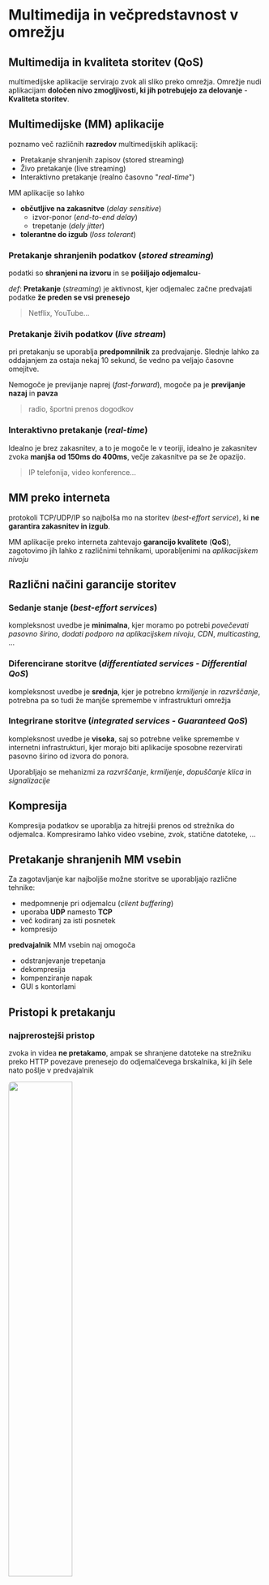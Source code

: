 # Multimedija in večpredstavnost v omrežju
## Multimedija in kvaliteta storitev (QoS)
multimedijske aplikacije servirajo zvok ali sliko preko omrežja. Omrežje nudi aplikacijam **določen nivo zmogljivosti, ki jih potrebujejo za delovanje** - **Kvaliteta storitev**.

## Multimedijske (MM) aplikacije
poznamo več različnih **razredov** multimedijskih aplikacij:
- Pretakanje shranjenih zapisov (stored streaming)
- Živo pretakanje (live streaming)
- Interaktivno pretakanje (realno časovno "*real-time*")

MM aplikacije so lahko 
- **občutljive na zakasnitve** (*delay sensitive*)
    - izvor-ponor (*end-to-end delay*)
    - trepetanje (*dely jitter*)
- **tolerantne do izgub** (*loss tolerant*)

### Pretakanje shranjenih podatkov (*stored streaming*)
podatki so **shranjeni na izvoru** in se **pošiljajo odjemalcu**-

*def*: **Pretakanje** (*streaming*) je aktivnost, kjer odjemalec začne predvajati podatke **že preden se vsi prenesejo**
> Netflix, YouTube...

### Pretakanje živih podatkov (*live stream*)
pri pretakanju se uporablja **predpomnilnik** za predvajanje. Slednje lahko za oddajanjem za ostaja nekaj 10 sekund, še vedno pa veljajo časovne omejitve.

Nemogoče je previjanje naprej (*fast-forward*), mogoče pa je **previjanje nazaj** in **pavza**
> radio, športni prenos dogodkov

### Interaktivno pretakanje (*real-time*)
Idealno je brez zakasnitev, a to je mogoče le v teoriji, idealno je zakasnitev zvoka **manjša od 150ms do 400ms**, večje zakasnitve pa se že opazijo.
> IP telefonija, video konference...

## MM preko interneta
protokoli TCP/UDP/IP so najbolša mo
na storitev (*best-effort service*), ki **ne garantira zakasnitev in izgub**.

MM aplikacije preko interneta zahtevajo **garancijo kvalitete** (**QoS**), zagotovimo jih lahko z različnimi tehnikami, uporabljenimi na *aplikacijskem nivoju*

## Različni načini garancije storitev
### Sedanje stanje (*best-effort services*)
kompleksnost uvedbe je **minimalna**, kjer moramo po potrebi *povečevati pasovno širino*, *dodati podporo na aplikacijskem nivoju*, *CDN*, *multicasting*, ...
### Diferencirane storitve (*differentiated services - Differential QoS*)
kompleksnost uvedbe je **srednja**, kjer je potrebno *krmiljenje* in *razvrščanje*, potrebna pa so tudi že manjše spremembe v infrastrukturi omrežja
### Integrirane storitve (*integrated services - Guaranteed QoS*)
kompleksnost uvedbe je **visoka**, saj so potrebne velike spremembe v internetni infrastrukturi, kjer morajo biti aplikacije sposobne rezervirati pasovno širino od izvora do ponora. 

Uporabljajo se mehanizmi za *razvrščanje*, *krmiljenje*, *dopuščanje klica* in *signalizacije*

## Kompresija
Kompresija podatkov se uporablja za hitrejši prenos od strežnika do odjemalca. Kompresiramo lahko video vsebine, zvok, statične datoteke, ...

## Pretakanje shranjenih MM vsebin
Za zagotavljanje kar najboljše možne storitve se uporabljajo različne tehnike:
- medpomnenje pri odjemalcu (*client buffering*)
- uporaba **UDP** namesto **TCP**
- več kodiranj za isti posnetek
- kompresijo

**predvajalnik** MM vsebin naj omogoča
- odstranjevanje trepetanja
- dekompresija
- kompenziranje napak
- GUI s kontorlami

## Pristopi k pretakanju
### najprerostejši pristop
zvoka in videa **ne pretakamo**, ampak se shranjene datoteke na strežniku preko HTTP povezave prenesejo do odjemalčevega brskalnika, ki jih šele nato pošlje v predvajalnik

<img src="slike/simple.png" style="width:50%;border-radius:.5rem">

> posledica je dolga zakasnitev pred predvajanjem
### pristop s pretakanjem
Brskalnik dobi **metapodatke** preko HTTP zahteve, ter jih posreduje predvajalniku, ki nato kontaktira strežnik. Po uspešni vzopostavljeni povezavi predvajalnika in strežnika lahko MM aplikacija predvaja podatke direktno v predvajalnik

<img src="slike/pretakanje.png" style="width:50%;border-radius:.5rem">

### pristop s pretočnimi strežniki
Podatki se hranijo na ločenem strežniku, od katerega jih potem predvajalnik prenaša. Med tem strežnikom in predvajalnikom je možna uprava tudi drugih protokolov. uporabljamo lahko tudi UDP in TCP.

## Medpomnenje pri odjemalcu
**Medpomnenje (*buffering*)** pri odjemalcu prinese zakasnitev predvajanja zaradi **kompenziranja zakasnitev omrežja** in **trepetanja zakasnitev**.

<img src="slike/mmpm.png" style="width:50%;border-radius:.5rem">


## UDP ali TCP?
### UDP
strežnik pošilja podatke s hitrostjo, ki je primerna za dojemalca (*drain rate*) in tako ponuja **krajšo začetno zakasnitev predvajanja**. 

Napake se pri uprabi protokola UDP popravljajo le, če je za to dovolj časa.
### TCP
strežnik pošilja z **max** hitrostjo za TCP, kjer hitrost polnenja medpomnilnika (*fill rate*) niha zaradi TCP kontrole zamašitev.

Da zagotovimo pretok brez težav, naj bo povprečen TCP pretok približno 2x večji kot je potrebna bitna hitrost MM vsebine.

> HTTP/TCP lažje prehaja preko požarnih zidov


## RTSP (*Real-Time Streaming Protocol*)
to je protokol **aplikacijske plasti**, ki se upravlja pri komunikaciji *odjemalec-strežnik* in poleg podatkovnega kanala uporablja tudi posebni kontrolni kanal (*tako kot FTP*).

Uporabnik lahko kontrolira predvajanje (*stop, start, pavza, fast-forward, prevrti nazaj, ...*).

<img src="slike/rtsp.png" style="width:50%;border-radius:.5rem">

## Internetna telefonija
### Izguba paketov in zakasnitve
V internetni telefoniji se lahko pojavijo izgube paketov primarno zaradi 2 vzrokov:
- **izgube zaradi omrežja**, kjer se IP datagrami izgubijo zaradi zamašitev v omrežju
- **izgube zaradi zakasnitev**, kjer IP datagrami prispejo prepozno
> tipično se lahko tolerira izguba od 1% do 10%
### Fiksna zakasnitev predvajanja
paket pošiljamo v določenih periodah (*npr na 20ms*), kjer pride prvi paket do odjemalca šele po določenem času. 

Predvajanje se ne začne takoj, ampak šele po **določeni fiksni zakasnitvi**, saj se tako efektivno izognemo izgubam, a je cena slabša uporabnika izkušnja.
### Adaptivna zakasnitev predvajanja
Pri tem pristopu je cilj **minimizirati zakasnitve pri čim manjših izgubah**, kjer *adaptivno določumo zakasnitev predvajanja* samo na začetku govornega dela (*vsakič ko sogovornik utihne za nekaj sekund*).

## okrevanje po izgubah paketov
### FEC (*Forward Error Correction*)
Princip FEC odjemalcu pošulja tudi **redundantne podatke**, iz katerih lahko rekonstruiramo izgubljene pakete.

Pri zvoku naprimer lahko dodamo zvok *slabše ločljivosti*, ki se uporabi pri morebitni izgubi boljše ločljivosti.

### Prepletanje
Koščke **razdelimo na manjše enote**, s katerimi nato tvorimo pakete iz različnih kosov.

V primeru, da se paket izgubi, imamo še vedno večino posameznega kosa.

Metoda **izniči redundančnost**, a poveča zakasnitev predvajanja.

### Popravljanje pri odjemalcu
Napake lahko na odjemalcu poskušamo popraviti z raličnimi algoritmi za rekonstrukicjo, kjer poskušamo **manjkajoči paket nadomestiti z njemu podobnim nadomestkom.**

Metoda deluje dobro le, če so izgube **res majhne in redke**.

## Protokoli za podporo realnočasovnih interaktivnih aplikacij
- RTP - *Real Time Protocol*
- RTCP - *Real Time Control Protocol*
- SIB - *Session Initiation Protocol*

## Diferencirane storitve
Uvedba **razredov storitev**, kjer pakete razdelimo v razrede in posledično omrežje obravnava promet glede na razred.

**Granularnost**: storitve razlikujemo le med razredi, ne pa tudi med posameznimi povezavami znotraj istega razreda.

## Principi zagotavljanja kvalitete storitev
### 1. Označitev paketov
Z označevanjem paketov omogočumo, da usmerjevalnik razlikuje pateke, ki pripadajo različnim razredom. Potrebna je uvedba **politike** (*policy*).

### 2. Zagotovitev izolacije razreda
Potrebno je zagotoviti zaščito enega razreda pred drugim kot tudi tokov znotraj razreda. 

Potrebno je alocirati **fiksno** pasovno širino za posamezen tok.

## Mehanizmi in politika razvrščanja
**Razvrščanje** pomeni *izbor naslednjega paketa, ki ga pošljemo na povezavo*.

**FIFO razvrščanje**: drži politiko zavrženja paketa, če paket pride do polne vrste. poznamo več politik zavračanja:
- zavrži na koncu (*tail drop*) - zavržemo prispeli paket
- prioritetno - zavrži najbolj nepomemben paket
- naključno - zavržemo naključen paket

**Prednostno razvrščanje**: pošljemo paket z najvišjo prioriteto (imamo več razredov, z različnimi prioritetami)

**Krožno razvrščanje** (*round robin*): ciklično obdelujemo vrste in v vsakem obhodu iz vsake vrste obdelamo po en paket

**Uteženo nepristransko razvrščanje** (*Weighter Fair Queueing - WFQ*): to je posplošeno ciklično razvrščanje

## Krmiljenje (policing)
Cilj krmiljenja je **omejiti promet tako, da ne preseže dogovorjenih parametrov**.

upoštevamo pogoste kriterije:
- povprečna hitrost (*avg rate*) - koliko paketov lahko pošljemo v časovni enoti (*gledano dolgoročno*)
- špica (*peak rate*) - max število paketov v kratkem obdoboju
- velikost rafala (*burst size*) - št paketov, ki jih pošljemo zaporedno

## Mehanizmi krmiljenja
### Puščajoče vedro (*leaky bucket*)
mehanizem omeji vhod glede na **določeno velikost rafala** (*burst-size*) in **povprečno hitrost** (*avg rate*).

Vedro vsebuje neko določeno število žetonov, kjer so novi žetoni generirani z neko določeno hitrostjo (*žetoni/sekunda*)

<img src="slike/leaky.png" style="width:50%;border-radius:.5rem">

kombinacija *puščajoče vedro + uteženo nepristransko razvrščanje* zagotovi **zgornjo mejo zakasnitve v vrsti** (QoS guarantee)

## IETF Intserv (Integrated Services)
Uporablja arhitekturo, ki ponuja garancijo QoS za posamezne aplikacije v IP omrežjih

uporablja metodo **rezervacije virov**

uporablja **RSVP (Resource ReSerVation Protocol)**
